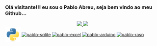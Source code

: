 ### Olá visitante!!! eu sou o Pablo Abreu, seja bem vindo ao meu Github...

<div align="center">
  <a href="https://github.com/Pabloabreu1277">
  <img height="180em" src="https://github-readme-stats.vercel.app/api?username=Pabloabreu1277&show_icons=true&theme=merko&include_all_commits=true&count_private=true"/>
  <img height="180em" src="https://github-readme-stats.vercel.app/api/top-langs/?username=Pabloabreu1277&theme=merko"/>
</div>

  <img align="center" alt="pablo-Python" height="50" width="50" src="https://raw.githubusercontent.com/devicons/devicon/master/icons/python/python-original.svg">
  <img align="center" alt="pablo-sqlite" height="30" width="90" src="https://img.shields.io/badge/SQLite-07405E?style=for-the-badge&logo=sqlite&logoColor=white">
  <img align="center" alt="pablo-excel" height="30" width="90" src="https://img.shields.io/badge/Microsoft_Excel-217346?style=for-the-badge&logo=microsoft-excel&logoColor=white">
  <img align="center" alt="pablo-arduino" height="30" width="90" src="https://img.shields.io/badge/Arduino-00979D?style=for-the-badge&logo=Arduino&logoColor=white">
  <img align="center" alt="pablo-rasp" height="30" width="90" src="https://img.shields.io/badge/Raspberry%20Pi-A22846?style=for-the-badge&logo=Raspberry%20Pi&logoColor=white">
  </div>
